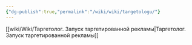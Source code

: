 ```yaml
---
{"dg-publish":true,"permalink":"/wiki/wiki/targetologu/"}
---
```


[[wiki/Wiki/Таргетолог. Запуск таргетированной рекламы\|Таргетолог. Запуск таргетированной рекламы]]